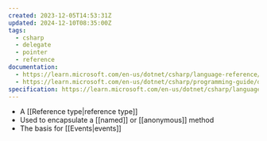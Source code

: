 ```yaml
---
created: 2023-12-05T14:53:31Z
updated: 2024-12-10T08:35:00Z
tags:
  - csharp
  - delegate
  - pointer
  - reference
documentation:
  - https://learn.microsoft.com/en-us/dotnet/csharp/language-reference/builtin-types/reference-types#the-delegate-type
  - https://learn.microsoft.com/en-us/dotnet/csharp/programming-guide/delegates/
specification: https://learn.microsoft.com/en-us/dotnet/csharp/language-reference/language-specification/delegates
---
```

- A [[Reference type|reference type]]
- Used to encapsulate a [[named]] or [[anonymous]] method
- The basis for [[Events|events]]
